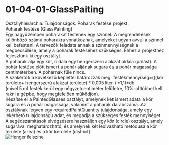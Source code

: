 # 01-04-01-GlassPaiting
Osztályhierarchia. Tulajdonságok. 
Poharak festése projekt.     
Poharak festése (GlassPainting)    
Egy nagyüzemben poharakat festenek egy színnel. A megrendelések különböző számú poharakra vonatkoznak, amelyeket ugyan avval a színnel kell befesteni. A tervezők feladata annak a színmennyiségnek a megbecsülése, amely a poharak festéséhez szükséges. Ehhez a projekthez fejlesztünk ki egy osztályt.     
A poharak alja egy kör, oldala egy hengerszerű alakzat oldala (palást). A pohár festése előtt ismert a pohár aljának sugara és a pohár magassága centiméterben. A pohárnak füle nincs.    
A szakértők a következő képlettel határozzák meg:
festékmennyiség=(((kör területe+ hengerszerű alakzat területe) * 0,005 liter ) *1,1)*db    
(mivel 5 ml festék kerül egy négyzetcentiméter felületre, 10%-al többet kell rakni a gépbe, hogy megfelelően működjön).     
Készítse el a PaintedGlasses osztályt, amelynek két ismert adata a kör sugara és a pohár magassága, valamint a poharak darabszáma. Az osztálynak legyen egy requiredPaintQuantity tulajdonsága, amely egy lekérhető tulajdonságú adat, és megadja a szükséges festék mennyiséget.     
A segédszámítások elvégzésére használjon egy kör (circle) osztályt, amely sugarával meghatározható, és amelynek két leolvasható metódusa a kör területe (area) és a kör kerülete (district).    
![Henger felszíne](https://cms.sulinet.hu/get/d/c5ce84d6-1630-408b-ab4a-b1653a8a2484/1/6/b/Normal/c06aa006.jpg)

